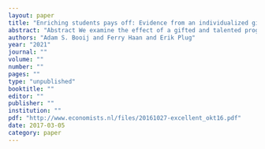 ```yaml
---
layout: paper
title: "Enriching students pays off: Evidence from an individualized gifted and talented program in secondary education"
abstract: "Abstract We examine the effect of a gifted and talented program in academic secondary education. Students are assigned based on a cutoff-score in a cognitive aptitude test, which we exploit in a fuzzy regression discontinuity framework to identify program effects. We find that assigned students obtain higher grades, follow a more science intensive curriculum (most notably for girls), and report stronger beliefs about their academic abilities. We also find that these positive effects persist in university, where students choose more challenging fields of study with, on average, higher returns. Together, these findings are consistent with a human capital interpretation."
authors: "Adam S. Booij and Ferry Haan and Erik Plug"
year: "2021"
journal: ""
volume: ""
number: ""
pages: ""
type: "unpublished"
booktitle: ""
editor: ""
publisher: ""
institution: ""
pdf: "http://www.economists.nl/files/20161027-excellent_okt16.pdf"
date: 2017-03-05
category: paper
---
```

